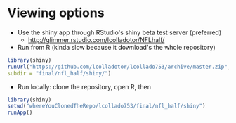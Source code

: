 # Viewing options

* Use the shiny app through RStudio's shiny beta test server (preferred)
	* http://glimmer.rstudio.com/lcolladotor/NFLhalf/
* Run from R (kinda slow because it download's the whole repository)

```r
library(shiny)
runUrl("https://github.com/lcolladotor/lcollado753/archive/master.zip",
subdir = "final/nfl_half/shiny/")
```
* Run locally: clone the repository, open R, then

```r
library(shiny)
setwd("whereYouClonedTheRepo/lcollado753/final/nfl_half/shiny")
runApp()
```

